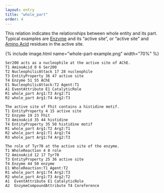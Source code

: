 ```yaml
---
layout: entry
title: "whole_part"
order: 4
---
```


This relation indicates the relationships between whole entity and its
part.  Typical examples are [Enzyme]() and its “active site”, or “active
site” and [Amino Acid]() residues in the active site.

{% include image.html name="whole-part-example.png" width="70%" %}

~~~ ann
Ser200 acts as a nucleophile at the active site of AChE.
T1 AminoAcid 0 6 Ser200
T2 NucleophilicAttack 17 28 nucleophile
T3 EntityProperty 36 47 active site
T4 Enzyme 51 55 AChE
E1 NucleophilicAttack:T2 Agent:T1
A1 EventAttribute E1 CatalyticRole
R1 whole_part Arg1:T3 Arg2:T1
R2 whole_part Arg1:T4 Arg2:T3
~~~
~~~ ann
The active site of Fhit contains a histidine motif.
T1 EntityProperty 4 15 active site
T2 Enzyme 19 23 Fhit
T3 AminoAcid 35 44 histidine
T4 EntityProperty 35 50 histidine motif
R1 whole_part Arg1:T2 Arg2:T1
R2 whole_part Arg1:T1 Arg2:T4
R3 whole_part Arg1:T4 Arg2:T3
~~~
~~~ ann
The role of Tyr70 at the active site of the enzyme.
T1 WholeReaction 4 8 role
T2 AminoAcid 12 17 Tyr70
T3 EntityProperty 25 36 active site
T4 Enzyme 44 50 enzyme
E1 WholeReaction:T1 Agent:T2
R1 whole_part Arg1:T4 Arg2:T3
R2 whole_part Arg1:T3 Arg2:T2
A1	EventAttribute E1 CatalyticRole
A2	EnzymeCompoundAttribute T4 Coreference
~~~
